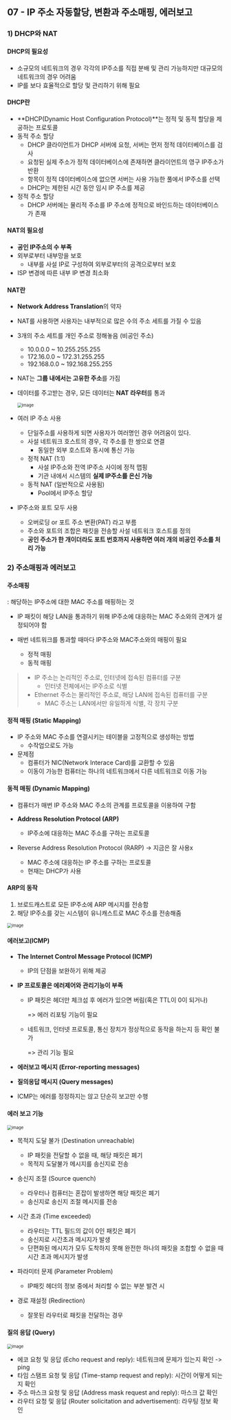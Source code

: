 ## 07 - IP 주소 자동할당, 변환과 주소매핑, 에러보고

### 1) DHCP와 NAT

#### DHCP의 필요성

- 소규모의 네트워크의 경우 각각의 IP주소를 직접 분배 및 관리 가능하지만 대규모의 네트워크의 경우 어려움
- IP를 보다 효율적으로 할당 및 관리하기 위해 필요



#### DHCP란

- **DHCP(Dynamic Host Configuration Protocol)**는 정적 및 동적 할당을 제공하는 프로토콜
- 동적 주소 할당
  - DHCP 클라이언트가 DHCP 서버에 요청, 서버는 먼저 정적 데이터베이스를 검사
  - 요청된 실제 주소가 정적 데이터베이스에 존재하면 클라이언트의 영구 IP주소가 반환
  - 항목이 정적 데이터베이스에 없으면 서버는 사용 가능한 풀에서 IP주소를 선택
  - DHCP는 제한된 시간 동안 임시 IP 주소를 제공
- 정적 주소 할당
  - DHCP 서버에는 물리적 주소를 IP 주소에 정적으로 바인드하는 데이터베이스가 존재



#### NAT의 필요성

- **공인 IP주소의 수 부족**
- 외부로부터 내부망을 보호
  - 내부를 사설 IP로 구성하여 외부로부터의 공격으로부터 보호
- ISP 변경에 따른 내부 IP 변경 최소화



#### NAT란

- **Network Address Translation**의 약자
- NAT를 사용하면 사용자는 내부적으로 많은 수의 주소 세트를 가질 수 있음
- 3개의 주소 세트를 개인 주소로 정해놓음 (비공인 주소)
  - 10.0.0.0 ~ 10.255.255.255
  - 172.16.0.0 ~ 172.31.255.255
  - 192.168.0.0 ~ 192.168.255.255

- NAT는 **그룹 내에서는 고유한 주소**를 가짐

- 데이터를 주고받는 경우, 모든 데이터는 **NAT 라우터**를 통과

  <img src="https://user-images.githubusercontent.com/70627979/149735250-0c086e9f-5ca0-4a21-adec-a5c0522f9dc1.png" alt="image" style="zoom:67%;" />



- 여러 IP 주소 사용
  - 단일주소를 사용하게 되면 사용자가 여러명인 경우 어려움이 있다.
  - 사설 네트워크 호스트의 경우, 각 주소를 한 쌍으로 연결
    - 동일한 외부 호스트와 동시에 통신 가능
  - 정적 NAT (1:1)
    - 사설 IP주소와 전역 IP주소 사이에 정적 맵핑
    - 기관 내에서 시스템의 **실제 IP주소를 은신 가능**
  - 동적 NAT (일반적으로 사용됨)
    - Pool에서 IP주소 할당
- IP주소와 포트 모두 사용
  - 오버로딩 or 포트 주소 변환(PAT) 라고 부름
  - 주소와 포트의 조합은 패킷을 전송할 사설 네트워크 호스트를 정의
  - **공인 주소가 한 개이더라도 포트 번호까지 사용하면 여러 개의 비공인 주소를 처리 가능**



### 2) 주소매핑과 에러보고

#### 주소매핑

: 해당하는 IP주소에 대한 MAC 주소를 매핑하는 것

- IP 패킷이 해당 LAN을 통과하기 위해 IP주소에 대응하는 MAC 주소와의 관계가 설정되어야 함

- 매번 네트워크를 통과할 때마다 IP주소와 MAC주소와의 매핑이 필요

  - 정적 매핑
  - 동적 매핑

  

> - IP 주소는 논리적인 주소로, 인터넷에 접속된 컴퓨터를 구분
>   - 인터넷 전체에서는 IP주소로 식별
> - Ethernet 주소는 물리적인 주소로, 해당 LAN에 접속된 컴퓨터를 구분
>   - MAC 주소는 LAN에서만 유일하게 식별, 각 장치 구분



#### 정적 매핑 (Static Mapping)

- IP 주소와 MAC 주소를 연결시키는 테이블을 고정적으로 생성하는 방법
  - 수작업으로도 가능
- 문제점
  - 컴퓨터가 NIC(Network Interace Card)를 교환할 수 있음
  - 이동이 가능한 컴퓨터는 하나의 네트워크에서 다른 네트워크로 이동 가능



#### 동적 매핑 (Dynamic Mapping)

- 컴퓨터가 매번 IP 주소와 MAC 주소의 관계를 프로토콜을 이용하여 구함
- **Address Resolution Protocol (ARP)**
  - IP주소에 대응하는 MAC 주소를 구하는 프로토콜

- Reverse Address Resolution Protocol (RARP) -> 지금은 잘 사용x
  - MAC 주소에 대응하는 IP 주소를 구하는 프로토콜
  - 현재는 DHCP가 사용



#### ARP의 동작

1. 브로드캐스트로 모든 IP주소에 ARP 메시지를 전송함 
2. 해당 IP주소를 갖는 시스템이 유니캐스트로 MAC 주소를 전송해줌

<img src="https://user-images.githubusercontent.com/70627979/149740316-17a3e386-4d7f-4657-99f7-e22206121208.png" alt="image" style="zoom:67%;" />



#### 에러보고(ICMP)

- **The Internet Control Message Protocol (ICMP)**
  - IP의 단점을 보완하기 위해 제공

- **IP 프로토콜은 에러제어와 관리기능이 부족**

  - IP 패킷은 헤더만 체크섬 후 에러가 있으면 버림(혹은 TTL이 0이 되거나)

    => 에러 리포팅 기능이 필요

  - 네트워크, 인터넷 프로토콜, 통신 장치가 정상적으로 동작을 하는지 등 확인 불가

    => 관리 기능 필요

- **에러보고 메시지 (Error-reporting messages)**
- **질의응답 메시지 (Query messages)**

- ICMP는 에러를 정정하지는 않고 단순히 보고만 수행



#### 에러 보고 기능

<img src="https://user-images.githubusercontent.com/70627979/149741884-66c20e38-6736-4bde-befd-a14ad4daf587.png" alt="image" style="zoom:67%;" />



- 목적지 도달 불가 (Destination unreachable)
  - IP 패킷을 전달할 수 없을 때, 해당 패킷은 폐기
  - 목적지 도달불가 메시지를 송신지로 전송
- 송신지 조절 (Source quench)
  - 라우터나 컴퓨터는 혼잡이 발생하면 해당 패킷은 폐기
  - 송신지로 송신지 조절 메시지를 전송

- 시간 초과 (Time exceeded)
  - 라우터는 TTL 필드의 값이 0인 패킷은 폐기
  - 송신지로 시간초과 메시지가 발생
  - 단편화된 메시지가 모두 도착하지 못해 완전한 하나의 패킷을 조합할 수 없을 때 시간 초과 메시지가 발생

- 파라미터 문제 (Parameter Problem)
  - IP패킷 헤더의 정보 중에서 처리할 수 없는 부분 발견 시
- 경로 재설정 (Redirection)
  - 잘못된 라우터로 패킷을 전달하는 경우



#### 질의 응답 (Query)

<img src="https://user-images.githubusercontent.com/70627979/149742948-f590d406-bfd6-4109-972d-e1f4d97bf2b7.png" alt="image" style="zoom:67%;" />



- 에코 요청 및 응답 (Echo request and reply): 네트워크에 문제가 있는지 확인 -> ping
- 타임 스탬프 요청 및 응답 (Time-stamp request and reply): 시간이 어떻게 되는지 확인
- 주소 마스크 요청 및 응답 (Address mask request and reply): 마스크 값 확인
- 라우터 요청 및 응답 (Router solicitation and advertisement): 라우팅 정보 확인

